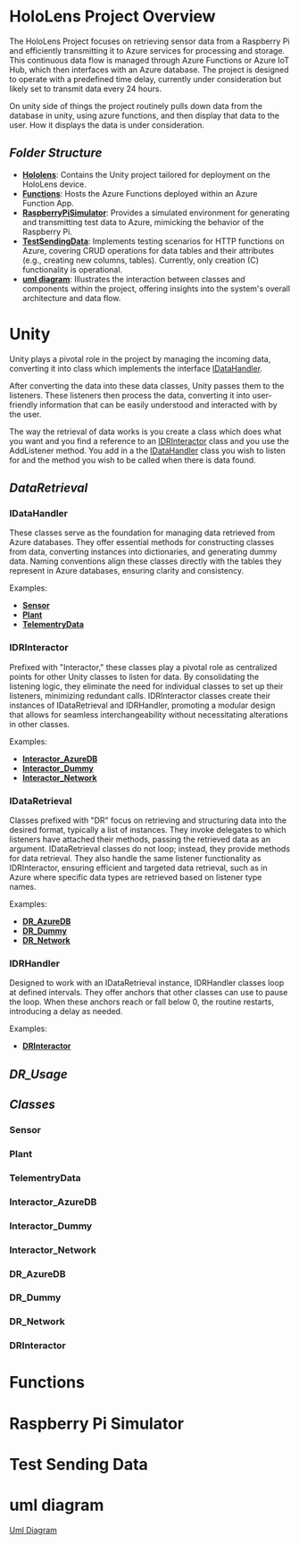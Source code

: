 # **HoloLens Project Overview**

The HoloLens Project focuses on retrieving sensor data from a Raspberry Pi and efficiently transmitting it to Azure services for processing and storage. This continuous data flow is managed through Azure Functions or Azure IoT Hub, which then interfaces with an Azure database. The project is designed to operate with a predefined time delay, currently under consideration but likely set to transmit data every 24 hours.

On unity side of things the project routinely pulls down data from the database in unity, using azure functions, and then display that data to the user. How it displays the data is under consideration.

## _Folder Structure_

- [**Hololens**](#unity): Contains the Unity project tailored for deployment on the HoloLens device.
- [**Functions**](#functions): Hosts the Azure Functions deployed within an Azure Function App.
- [**RaspberryPiSimulator**](#raspberry-pi-simulator): Provides a simulated environment for generating and transmitting test data to Azure, mimicking the behavior of the Raspberry Pi.
- [**TestSendingData**](#test-sending-data): Implements testing scenarios for HTTP functions on Azure, covering CRUD operations for data tables and their attributes (e.g., creating new columns, tables). Currently, only creation (C) functionality is operational.
- [**uml diagram**](#uml-diagram): Illustrates the interaction between classes and components within the project, offering insights into the system's overall architecture and data flow.

# **Unity**

Unity plays a pivotal role in the project by managing the incoming data, converting it into class which implements the interface [IDataHandler](#idatahandler). 

After converting the data into these data classes, Unity passes them to the listeners. These listeners then process the data, converting it into user-friendly information that can be easily understood and interacted with by the user.

The way the retrieval of data works is you create a class which does what you want and you find a reference to an [IDRInteractor](#idrinteractor) class and you use the AddListener method. You add in a the [IDataHandler](#idatahandler) class you wish to listen for and the method you wish to be called when there is data found.

## _DataRetrieval_

### IDataHandler

These classes serve as the foundation for managing data retrieved from Azure databases. They offer essential methods for constructing classes from data, converting instances into dictionaries, and generating dummy data. Naming conventions align these classes directly with the tables they represent in Azure databases, ensuring clarity and consistency.

Examples:
- [**Sensor**](#sensor)
- [**Plant**](#plant)
- [**TelementryData**](#telementrydata)

### IDRInteractor

Prefixed with "Interactor," these classes play a pivotal role as centralized points for other Unity classes to listen for data. By consolidating the listening logic, they eliminate the need for individual classes to set up their listeners, minimizing redundant calls. IDRInteractor classes create their instances of IDataRetrieval and IDRHandler, promoting a modular design that allows for seamless interchangeability without necessitating alterations in other classes.

Examples:
- [**Interactor_AzureDB**](#interactor_azuredb)
- [**Interactor_Dummy**](#interactor_dummy)
- [**Interactor_Network**](#interactor_network)

### IDataRetrieval

Classes prefixed with "DR" focus on retrieving and structuring data into the desired format, typically a list of instances. They invoke delegates to which listeners have attached their methods, passing the retrieved data as an argument. IDataRetrieval classes do not loop; instead, they provide methods for data retrieval. They also handle the same listener functionality as IDRInteractor, ensuring efficient and targeted data retrieval, such as in Azure where specific data types are retrieved based on listener type names.

Examples:
- [**DR_AzureDB**](#dr_azuredb)
- [**DR_Dummy**](#dr_dummy)
- [**DR_Network**](#dr_network)

### IDRHandler

Designed to work with an IDataRetrieval instance, IDRHandler classes loop at defined intervals. They offer anchors that other classes can use to pause the loop. When these anchors reach or fall below 0, the routine restarts, introducing a delay as needed.

Examples:
- [**DRInteractor**](#drinteractor)

## _DR_Usage_


## _Classes_

### Sensor

### Plant

### TelementryData

### Interactor_AzureDB

### Interactor_Dummy

### Interactor_Network

### DR_AzureDB

### DR_Dummy

### DR_Network

### DRInteractor

# **Functions**

# **Raspberry Pi Simulator**

# **Test Sending Data**

# **uml diagram**

[Uml Diagram](/uml%20diagram/UmlV1.jpg)
